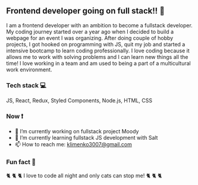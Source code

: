 ## Frontend developer going on full stack!! 💪

I am a frontend developer with an ambition to become a fullstack developer. My coding journey started over a year ago when I decided to build a webpage for an event I was organizing. After doing couple of hobby projects, I got hooked on programming with JS, quit my job and started a intensive bootcamp to learn coding professionally. I love coding because it allows me to work with solving problems and I can learn new things all the time! I love working in a team and am used to being a part of a multicultural work environment.

### Tech stack 💻
JS, React, Redux, Styled Components, Node.js, HTML, CSS

### Now ❗
- 🔭 I’m currently working on fullstack project Moody
- 🌱 I’m currently learning fullstack JS development with Salt
- 📫 How to reach me: klimenko3007@gmail.com

### Fun fact 👻
🐈 🐈 🐈  I love to code all night and only cats can stop me! 🐈 🐈 🐈

